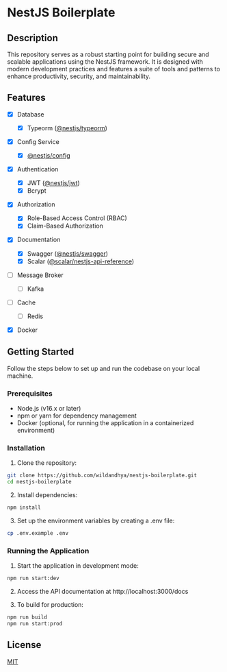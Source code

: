 # NestJS Boilerplate

## Description

This repository serves as a robust starting point for building secure and scalable applications using the NestJS framework. It is designed with modern development practices and features a suite of tools and patterns to enhance productivity, security, and maintainability.

## Features

- [x] Database
  - [x] Typeorm ([@nestjs/typeorm](https://www.npmjs.com/package/@nestjs/typeorm))
- [x] Config Service
  - [x] [@nestjs/config](https://www.npmjs.com/package/@nestjs/config)
- [x] Authentication
  - [x] JWT ([@nestjs/jwt](https://www.npmjs.com/package/@nestjs/jwt))
  - [x] Bcrypt
- [x] Authorization
  - [x] Role-Based Access Control (RBAC)
  - [x] Claim-Based Authorization
- [x] Documentation
  - [x] Swagger ([@nestjs/swagger](https://www.npmjs.com/package/@nestjs/swagger))
  - [x] Scalar ([@scalar/nestjs-api-reference](https://www.npmjs.com/package/@scalar/nestjs-api-reference))
- [ ] Message Broker
  - [ ] Kafka
- [ ] Cache
  - [ ] Redis
- [x] Docker


## Getting Started

Follow the steps below to set up and run the codebase on your local machine.

### Prerequisites

- Node.js (v16.x or later)
- npm or yarn for dependency management
- Docker (optional, for running the application in a containerized environment)

### Installation

1. Clone the repository:

```bash
git clone https://github.com/wildandhya/nestjs-boilerplate.git
cd nestjs-boilerplate
```

2. Install dependencies:

```bash
npm install
```

3. Set up the environment variables by creating a .env file:

```bash
cp .env.example .env
```

### Running the Application

1. Start the application in development mode:

```bash
npm run start:dev
```

2. Access the API documentation at http://localhost:3000/docs

3. To build for production:

```bash
npm run build
npm run start:prod
```

## License

[MIT](https://choosealicense.com/licenses/mit/)
